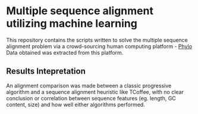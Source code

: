# Multiple sequence alignment utilizing machine learning

This repository contains the scripts written to solve the multiple sequence alignment problem via a crowd-sourcing human computing platform - [Phylo](https://phylo.cs.mcgill.ca) 
Data obtained was extracted from this platform. 

## Results Intepretation

An alignment comparison was made between a classic progressive algorithm and a sequence alignment heuristic like TCoffee, with no clear 
conclusion or correlation between sequence features (eg. length, GC content, size) and how well either algorithms performed. 


